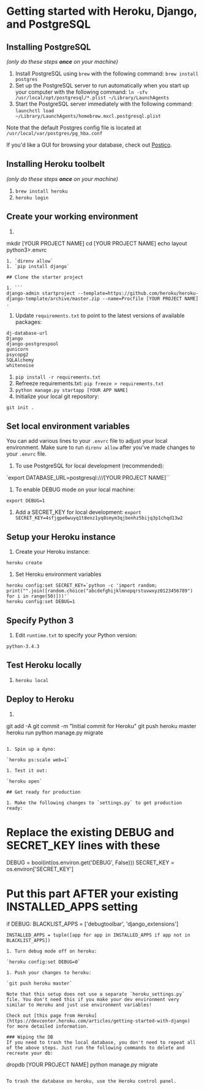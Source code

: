 # Getting started with Heroku, Django, and PostgreSQL

## Installing PostgreSQL

_(only do these steps **once** on your machine)_

1. Install PostgreSQL using `brew` with the following command: `brew install postgres`
1. Set up the PostgreSQL server to run automatically when you start up your computer with the following command: `ln -sfv /usr/local/opt/postgresql/*.plist ~/Library/LaunchAgents`
1. Start the PostgreSQL server immediately with the following command: `launchctl load ~/Library/LaunchAgents/homebrew.mxcl.postgresql.plist`

Note that the default Postgres config file is located at `/usr/local/var/postgres/pg_hba.conf`

If you'd like a GUI for browsing your database, check out [Postico](https://eggerapps.at/postico/).

## Installing Heroku toolbelt

_(only do these steps **once** on your machine)_

1. `brew install heroku`
1. `heroku login`

## Create your working environment

1. ```
  mkdir [YOUR PROJECT NAME]
  cd [YOUR PROJECT NAME]
  echo layout python3>.envrc
  ```
1. `direnv allow`
1. `pip install django`

## Clone the starter project

1. ```
  django-admin startproject --template=https://github.com/heroku/heroku-django-template/archive/master.zip --name=Procfile [YOUR PROJECT NAME] .
  ```
1. Update `requirements.txt` to point to the latest versions of available packages:
  ```
  dj-database-url
  Django
  django-postgrespool
  gunicorn
  psycopg2
  SQLAlchemy
  whitenoise
  ```
1. `pip install -r requirements.txt`
1. Refreeze requirements.txt:
  `pip freeze > requirements.txt`
1. `python manage.py startapp [YOUR APP NAME]`
1. Initialize your local git repository:

  `git init .`

## Set local environment variables

You can add various lines to your `.envrc` file to adjust your local environment. Make sure to run `direnv allow` after you've made changes to your `.envrc` file.

1. To use PostgreSQL for local development (recommended):

  `export DATABASE_URL=postgresql:///[YOUR PROJECT NAME]``

1. To enable DEBUG mode on your local machine:

  `export DEBUG=1`

1. Add a SECRET_KEY for local development:
  `export SECRET_KEY=4sfjgpe6wuyq1t8enz1yq8smym3qjbenhz5bijq3p1chqd13w2`

## Setup your Heroku instance

1. Create your Heroku instance:

  `heroku create`

1. Set Heroku environment variables
  ```
  heroku config:set SECRET_KEY=`python -c 'import random; print("".join([random.choice("abcdefghijklmnopqrstuvwxyz0123456789") for i in range(50)]))'`
  heroku config:set DEBUG=1
  ```

## Specify Python 3

1. Edit `runtime.txt` to specify your Python version:

  ```
  python-3.4.3
  ```

## Test Heroku locally

1. `heroku local`

## Deploy to Heroku

1. ```
  git add -A
  git commit -m "Initial commit for Heroku"
  git push heroku master
  heroku run python manage.py migrate
  ```

1. Spin up a dyno:

  `heroku ps:scale web=1`

1. Test it out:

  `heroku open`

## Get ready for production

1. Make the following changes to `settings.py` to get production ready:
  ```
  # Replace the existing DEBUG and SECRET_KEY lines with these
  DEBUG = bool(int(os.environ.get('DEBUG', False)))
  SECRET_KEY = os.environ['SECRET_KEY']

  # Put this part AFTER your existing INSTALLED_APPS setting
  if DEBUG:
    BLACKLIST_APPS = ['debugtoolbar', 'django_extensions']

    INSTALLED_APPS = tuple([app for app in INSTALLED_APPS if app not in BLACKLIST_APPS])

  ```
1. Turn debug mode off on heroku:

  `heroku config:set DEBUG=0`

1. Push your changes to heroku:

  `git push heroku master`

Note that this setup does not use a separate `heroku_settings.py` file. You don't need this if you make your dev environment very similar to Heroku and just use environment variables!

Check out [this page from Heroku](https://devcenter.heroku.com/articles/getting-started-with-django) for more detailed information.

### Wiping the DB
If you need to trash the local database, you don't need to repeat all of the above steps. Just run the following commands to delete and recreate your db:
```
dropdb [YOUR PROJECT NAME]
python manage.py migrate
```

To trash the database on heroku, use the Heroku control panel.
